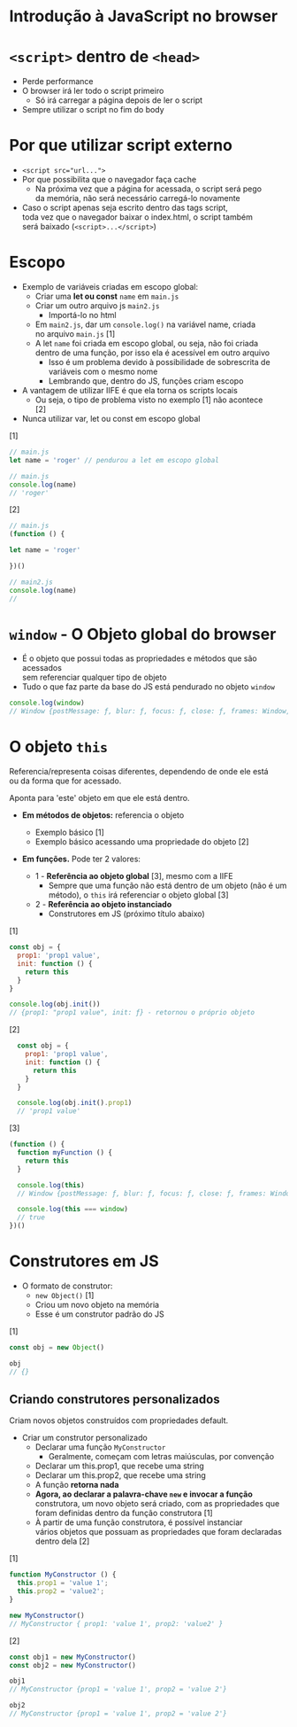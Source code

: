 # Introdução à JavaScript no browser 

# `<script>` dentro de `<head>`
- Perde performance
- O browser irá ler todo o script primeiro 
  - Só irá carregar a página depois de ler o script 
- Sempre utilizar o script no fim do body 

# Por que utilizar script externo 
- `<script src="url...">`
- Por que possibilita que o navegador faça cache 
  - Na próxima vez que a página for acessada, o script será pego  
  da memória, não será necessário carregá-lo novamente 
- Caso o script apenas seja escrito dentro das tags script,  
toda vez que o navegador baixar o index.html, o script também  
será baixado (`<script>...</script>`)

# Escopo 
- Exemplo de variáveis criadas em escopo global: 
  - Criar uma **let ou const** `name` em `main.js`
  - Criar um outro arquivo js `main2.js`
    - Importá-lo no html 
  - Em `main2.js`, dar um `console.log()` na variável name, criada  
  no arquivo `main.js` [1]
  - A let `name` foi criada em escopo global, ou seja, não foi criada  
  dentro de uma função, por isso ela é acessível em outro arquivo 
    - Isso é um problema devido à possibilidade de sobrescrita de  
    variáveis com o mesmo nome 
    - Lembrando que, dentro do JS, funções criam escopo 
- A vantagem de utilizar IIFE é que ela torna os scripts locais 
  - Ou seja, o tipo de problema visto no exemplo [1] não acontece  
  [2]
- Nunca utilizar var, let ou const em escopo global 

[1]

```javascript
// main.js
let name = 'roger' // pendurou a let em escopo global 

// main.js
console.log(name) 
// 'roger'
```

[2]

```javascript
// main.js
(function () {

let name = 'roger'

})()

// main2.js
console.log(name)
// 
```

# `window` - O Objeto global do browser 
- É o objeto que possui todas as propriedades e métodos que são acessados  
sem referenciar qualquer tipo de objeto 
- Tudo o que faz parte da base do JS está pendurado no objeto `window`

```javascript
console.log(window)
// Window {postMessage: ƒ, blur: ƒ, focus: ƒ, close: ƒ, frames: Window, …}
```

# O objeto `this`
Referencia/representa coisas diferentes, dependendo de onde ele está  
ou da forma que for acessado. 

Aponta para 'este' objeto em que ele está dentro. 

- **Em métodos de objetos:** referencia o objeto 
  - Exemplo básico [1]
  - Exemplo básico acessando uma propriedade do objeto [2]

- **Em funções.** Pode ter 2 valores: 
  - 1 - **Referência ao objeto global** [3], mesmo com a IIFE 
    - Sempre que uma função não está dentro de um objeto (não é um  
     método), o `this` irá referenciar o objeto global [3]
  - 2 - **Referência ao objeto instanciado** 
    - Construtores em JS (próximo título abaixo)


[1]

```javascript
const obj = {
  prop1: 'prop1 value',
  init: function () {
    return this
  }
}

console.log(obj.init())
// {prop1: "prop1 value", init: ƒ} - retornou o próprio objeto 
```

[2]

```javascript
  const obj = {
    prop1: 'prop1 value',
    init: function () {
      return this
    }
  }

  console.log(obj.init().prop1)
  // 'prop1 value'
```

[3]

```javascript
(function () {
  function myFunction () {
    return this
  }

  console.log(this)
  // Window {postMessage: ƒ, blur: ƒ, focus: ƒ, close: ƒ, frames: Window, …}

  console.log(this === window)
  // true
})()
```

# Construtores em JS
- O formato de construtor: 
  - `new Object()` [1]
  - Criou um novo objeto na memória 
  - Esse é um construtor padrão do JS 

[1]

```javascript
const obj = new Object()

obj
// {}
```

## **Criando construtores personalizados** 
Criam novos objetos construídos com propriedades default. 

- Criar um construtor personalizado
  - Declarar uma função `MyConstructor`
    - Geralmente, começam com letras maiúsculas, por convenção 
  - Declarar um this.prop1, que recebe uma string 
  - Declarar um this.prop2, que recebe uma string 
  - A função **retorna nada** 
  - **Agora, ao declarar a palavra-chave `new` e invocar a função**  
  construtora, um novo objeto será criado, com as propriedades que  
  foram definidas dentro da função construtora [1]
  - À partir de uma função construtora, é possível instanciar  
  vários objetos que possuam as propriedades que foram declaradas  
  dentro dela [2]

[1]

```javascript
function MyConstructor () {
  this.prop1 = 'value 1';
  this.prop2 = 'value2';
}

new MyConstructor()
// MyConstructor { prop1: 'value 1', prop2: 'value2' }
```

[2]

```javascript
const obj1 = new MyConstructor()
const obj2 = new MyConstructor()

obj1
// MyConstructor {prop1 = 'value 1', prop2 = 'value 2'}

obj2
// MyConstructor {prop1 = 'value 1', prop2 = 'value 2'}
```
